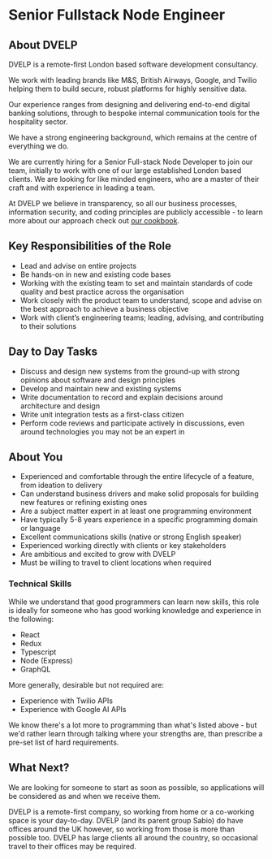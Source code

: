 # Senior Fullstack Node Engineer

## About DVELP

DVELP is a remote-first London based software development consultancy.

We work with leading brands like M&S, British Airways, Google, and Twilio helping them to build secure, robust platforms for highly sensitive data.

Our experience ranges from designing and delivering end-to-end digital banking solutions, through to bespoke internal communication tools for the hospitality sector.

We have a strong engineering background, which remains at the centre of everything we do.

We are currently hiring for a Senior Full-stack Node Developer to join our team, initially to work with one of our large established London based clients. We are looking for like minded engineers, who are a master of their craft and with experience in leading a team.

At DVELP we believe in transparency, so all our business processes, information security, and coding principles are publicly accessible - to learn more about our approach check out [our cookbook](/Readme.md).

## Key Responsibilities of the Role

- Lead and advise on entire projects
- Be hands-on in new and existing code bases
- Working with the existing team to set and maintain standards of code quality and best practice across the organisation
- Work closely with the product team to understand, scope and advise on the best approach to achieve a business objective
- Work with client’s engineering teams; leading, advising, and contributing to their solutions

## Day to Day Tasks

- Discuss and design new systems from the ground-up with strong opinions about software and design principles
- Develop and maintain new and existing systems
- Write documentation to record and explain decisions around architecture and design
- Write unit integration tests as a first-class citizen
- Perform code reviews and participate actively in discussions, even around technologies you may not be an expert in

## About You

- Experienced and comfortable through the entire lifecycle of a feature, from ideation to delivery
- Can understand business drivers and make solid proposals for building new features or refining existing ones
- Are a subject matter expert in at least one programming environment
- Have typically 5-8 years experience in a specific programming domain or language
- Excellent communications skills (native or strong English speaker)
- Experienced working directly with clients or key stakeholders
- Are ambitious and excited to grow with DVELP
- Must be willing to travel to client locations when required

### Technical Skills

While we understand that good programmers can learn new skills, this role is ideally for someone who has good working knowledge and experience in the following:

- React
- Redux
- Typescript
- Node (Express)
- GraphQL

More generally, desirable but not required are:

- Experience with Twilio APIs
- Experience with Google AI APIs

We know there's a lot more to programming than what's listed above - but we'd rather learn through talking where your strengths are, than prescribe a pre-set list of hard requirements.

## What Next?

We are looking for someone to start as soon as possible, so applications will be considered as and when we receive them.

DVELP is a remote-first company, so working from home or a co-working space is your day-to-day. DVELP (and its parent group Sabio) do have offices around the UK however, so working from those is more than possible too. DVELP has large clients all around the country, so occasional travel to their offices may be required.
